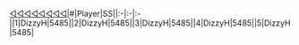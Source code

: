 [◁◁◁◁◁◁◁◁](./index.html)|#|Player|SS||:-|:-|:-||1|DizzyH|5485||2|DizzyH|5485||3|DizzyH|5485||4|DizzyH|5485||5|DizzyH|5485|